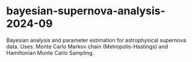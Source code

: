 # bayesian-supernova-analysis-2024-09
 Bayesian analysis and parameter estimation for astrophysical supernova data. Uses: Monte Carlo Markov chain (Metropolis-Hastings) and Hamiltonian Monte Carlo Sampling.
